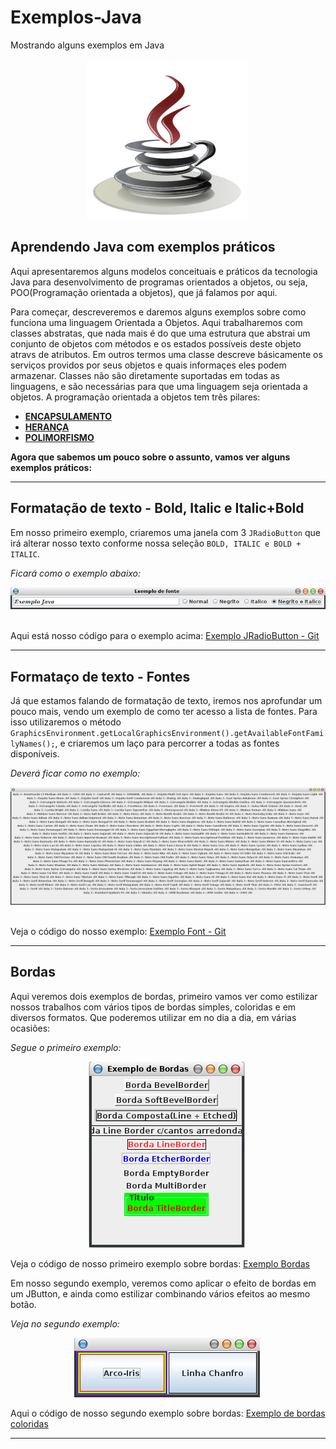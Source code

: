 # Exemplos-Java
Mostrando alguns exemplos em Java
<p align="center"><img src="https://github.com/onezer00/Exemplos-Java/blob/master/java.png"> <img /> </p>

**Aprendendo Java com exemplos práticos**
---
Aqui apresentaremos alguns modelos conceituais e práticos da tecnologia Java para desenvolvimento de programas orientados a objetos, ou seja, POO(Programação orientada a objetos), que já falamos por aqui.

Para começar, descreveremos e daremos alguns exemplos sobre como funciona uma linguagem Orientada a Objetos.
Aqui trabalharemos com classes abstratas, que nada mais é do que uma estrutura que abstrai um conjunto de objetos com métodos e os estados possíveis deste objeto atravs de atributos. Em outros termos uma classe descreve básicamente os serviços providos por seus objetos e quais informaçes eles podem armazenar. Classes não são diretamente suportadas em todas as linguagens, e são necessárias para que uma linguagem seja orientada a objetos. A programação orientada a objetos tem três pilares:

* [**ENCAPSULAMENTO**]()
* [**HERANÇA**](https://github.com/onezer00/Exemplos-Java/blob/master/HERAN%C3%87A.MD)
* [**POLIMORFISMO**]()

**Agora que sabemos um pouco sobre o assunto, vamos ver alguns exemplos práticos:**

---

**Formatação de texto - Bold, Italic e Italic+Bold**
---
Em nosso primeiro exemplo, criaremos uma janela com 3 ``JRadioButton`` que irá alterar nosso texto conforme nossa seleção ``BOLD, ITALIC e BOLD + ITALIC``.

_Ficará como o exemplo abaixo:_
<p align="center"><img src="https://github.com/onezer00/Exemplos-Java/blob/master/exemploRadioButton.png"> <img /> </p>

Aqui está nosso código para o exemplo acima: [Exemplo JRadioButton - Git](https://github.com/onezer00/Exemplos-Java/blob/master/JRadioButton)

---
**Formataço de texto - Fontes**
---
Já que estamos falando de formatação de texto, iremos nos aprofundar um pouco mais, vendo um exemplo de como ter acesso a lista de fontes. Para isso utilizaremos o método ``GraphicsEnvironment.getLocalGraphicsEnvironment().getAvailableFontFamilyNames();``, e criaremos um laço para percorrer a todas as fontes disponíveis.

_Deverá ficar como no exemplo:_
<p align="center"><img src="https://github.com/onezer00/Exemplos-Java/blob/master/fontlist.png"> <img /> </p>

Veja o código do nosso exemplo: [Exemplo Font - Git](https://github.com/onezer00/Exemplos-Java/blob/master/Font)

---
**Bordas**
---
Aqui veremos dois exemplos de bordas, primeiro vamos ver como estilizar nossos trabalhos com vários tipos de bordas simples, coloridas e em diversos formatos. Que poderemos utilizar em no dia a dia, em várias ocasiões:

_Segue o primeiro exemplo:_
<p align="center"><img src="https://github.com/onezer00/Exemplos-Java/blob/master/Bordas.png"> <img /> </p>

Veja o código de nosso primeiro exemplo sobre bordas: [Exemplo Bordas]()

Em nosso segundo exemplo, veremos como aplicar o efeito de bordas em um JButton, e ainda como estilizar combinando vários efeitos ao mesmo botão.

_Veja no segundo exemplo:_
<p align="center"><img src="https://github.com/onezer00/Exemplos-Java/blob/master/bordasButtons.png"> <img /> </p>

Aqui o código de nosso segundo exemplo sobre bordas: [Exemplo de bordas coloridas]()

---
